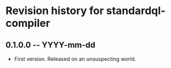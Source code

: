 # Revision history for standardql-compiler

## 0.1.0.0 -- YYYY-mm-dd

* First version. Released on an unsuspecting world.
